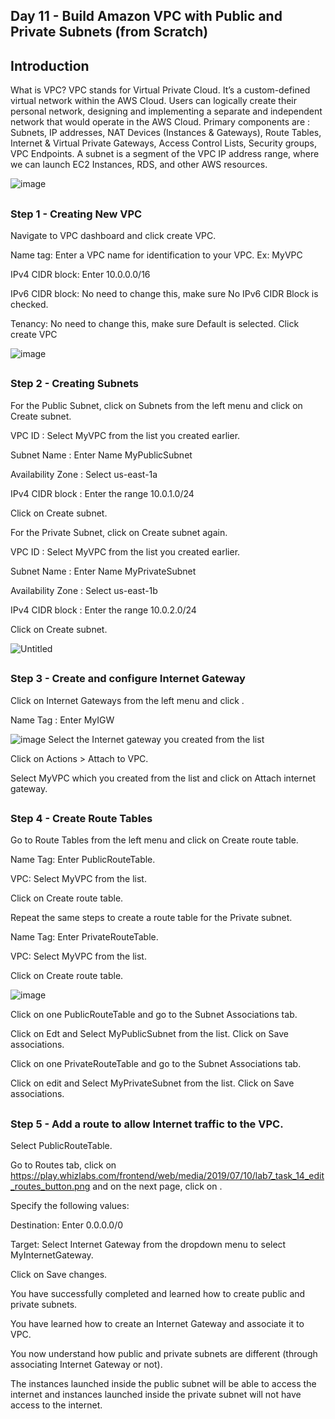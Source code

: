 ## Day 11 - Build Amazon VPC with Public and Private Subnets (from Scratch)


## Introduction

What is VPC?
VPC stands for Virtual Private Cloud. It’s a custom-defined virtual network within the AWS Cloud. Users can logically create their personal network, designing and implementing a separate and independent network that would operate in the AWS Cloud. Primary components are : Subnets, IP addresses, NAT Devices (Instances & Gateways), Route Tables, Internet & Virtual Private Gateways, Access Control Lists, Security groups, VPC Endpoints. A subnet is a segment of the VPC IP address range, where we can launch EC2 Instances, RDS, and other AWS resources.

![image](https://user-images.githubusercontent.com/82836111/141201126-e45c56ac-5acc-4700-ad4e-a3dbac3cb391.png)


##
### Step 1 - Creating New VPC

Navigate to VPC dashboard and click create VPC.

Name tag: Enter a VPC name for identification to your VPC. Ex: MyVPC

IPv4 CIDR block: Enter 10.0.0.0/16

IPv6 CIDR block: No need to change this, make sure No IPv6 CIDR Block is checked.

Tenancy: No need to change this, make sure Default is selected.
Click create VPC

![image](https://user-images.githubusercontent.com/82836111/141201290-ff0b60ad-003c-4b39-9309-05b05aa89ab7.png)

##
### Step 2 - Creating Subnets

For the Public Subnet, click on Subnets from the left menu and click on Create subnet.

VPC ID : Select MyVPC from the list you created earlier.

Subnet Name   : Enter Name MyPublicSubnet

Availability Zone  : Select us-east-1a

IPv4 CIDR block  : Enter the range 10.0.1.0/24

Click on Create subnet.

For the Private Subnet, click on Create subnet again.  

VPC ID : Select MyVPC from the list you created earlier.

Subnet Name   : Enter Name MyPrivateSubnet

Availability Zone  : Select us-east-1b

IPv4 CIDR block  : Enter the range 10.0.2.0/24

Click on Create subnet.

![Untitled](https://user-images.githubusercontent.com/82836111/141201528-a5430b0d-3c60-4fe3-82f4-25f9f1661e44.jpg)

##
### Step 3 - Create and configure Internet Gateway

Click on Internet Gateways from the left menu and click .

Name Tag : Enter MyIGW

![image](https://user-images.githubusercontent.com/82836111/141201684-5663a90a-9ebe-44a5-8355-735bac630987.png)
Select the Internet gateway you created from the list

Click on Actions > Attach to VPC.

Select MyVPC which you created from the list and click on Attach internet gateway.

##
### Step 4 - Create Route Tables

Go to Route Tables from the left menu and click on Create route table.

Name Tag: Enter PublicRouteTable.

VPC: Select MyVPC from the list.

Click on Create route table.

Repeat the same steps to create a route table for the Private subnet.

Name Tag: Enter PrivateRouteTable.

VPC: Select MyVPC from the list.

Click on Create route table.

![image](https://user-images.githubusercontent.com/82836111/141201869-9c66b041-83a2-43fd-a668-45a02d97c738.png)

Click on one PublicRouteTable and go to the Subnet Associations tab.

Click on Edt and Select MyPublicSubnet from the list. Click on Save associations.

Click on one PrivateRouteTable and go to the Subnet Associations tab.

Click on edit and Select MyPrivateSubnet from the list. Click on Save associations.

##
### Step 5 - Add a route to allow Internet traffic to the VPC.

Select PublicRouteTable.

Go to Routes tab, click on https://play.whizlabs.com/frontend/web/media/2019/07/10/lab7_task_14_edit_routes_button.png and on the next page, click on .

Specify the following values: 

Destination: Enter 0.0.0.0/0

Target: Select Internet Gateway from the dropdown menu to select MyInternetGateway.

Click on Save changes.

You have successfully completed and learned how to create public and private subnets.

You have learned how to create an Internet Gateway and associate it to VPC.

You now understand how public and private subnets are different (through associating Internet Gateway or not).

The instances launched inside the public subnet will be able to access the internet and instances launched inside the private subnet will not have access to the internet.

